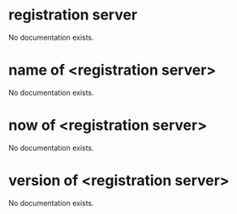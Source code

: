 # registration server

No documentation exists.

# name of &lt;registration server&gt;

No documentation exists.

# now of &lt;registration server&gt;

No documentation exists.

# version of &lt;registration server&gt;

No documentation exists.
